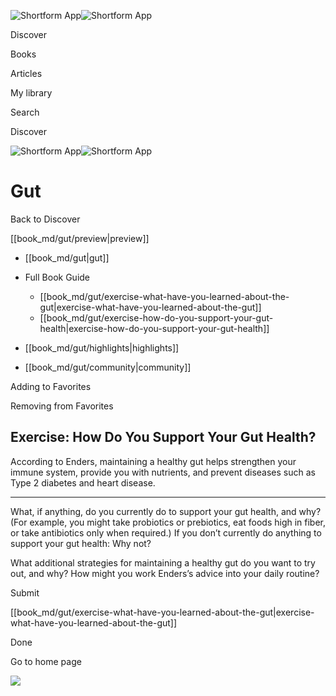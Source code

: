 ![Shortform App](/img/logo.36a2399e.svg)![Shortform App](/img/logo-dark.70c1b072.svg)

Discover

Books

Articles

My library

Search

Discover

![Shortform App](/img/logo.36a2399e.svg)![Shortform App](/img/logo-dark.70c1b072.svg)

# Gut

Back to Discover

[[book_md/gut/preview|preview]]

  * [[book_md/gut|gut]]
  * Full Book Guide

    * [[book_md/gut/exercise-what-have-you-learned-about-the-gut|exercise-what-have-you-learned-about-the-gut]]
    * [[book_md/gut/exercise-how-do-you-support-your-gut-health|exercise-how-do-you-support-your-gut-health]]
  * [[book_md/gut/highlights|highlights]]
  * [[book_md/gut/community|community]]



Adding to Favorites 

Removing from Favorites 

## Exercise: How Do You Support Your Gut Health?

According to Enders, maintaining a healthy gut helps strengthen your immune system, provide you with nutrients, and prevent diseases such as Type 2 diabetes and heart disease.

* * *

What, if anything, do you currently do to support your gut health, and why? (For example, you might take probiotics or prebiotics, eat foods high in fiber, or take antibiotics only when required.) If you don’t currently do anything to support your gut health: Why not?

What additional strategies for maintaining a healthy gut do you want to try out, and why? How might you work Enders’s advice into your daily routine?

Submit 

[[book_md/gut/exercise-what-have-you-learned-about-the-gut|exercise-what-have-you-learned-about-the-gut]]

Done

Go to home page 

![](https://bat.bing.com/action/0?ti=56018282&Ver=2&mid=23aed5f2-b111-4611-8a14-91b384dc07fe&sid=49fff5b0636c11eeb9c611038afc8668&vid=4a005010636c11ee80c703d4c4a7acd5&vids=0&msclkid=N&pi=0&lg=en-US&sw=800&sh=600&sc=24&nwd=1&tl=Shortform%20%7C%20Book&p=https%3A%2F%2Fwww.shortform.com%2Fapp%2Fbook%2Fgut%2Fexercise-how-do-you-support-your-gut-health&r=&lt=325&evt=pageLoad&sv=1&rn=698367)
